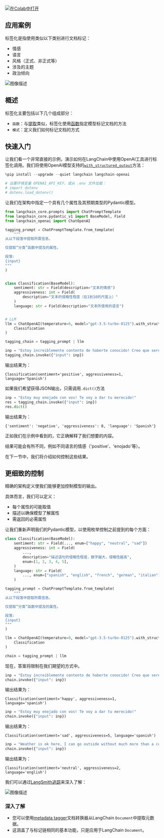 \
[![在Colab中打开](https://colab.research.google.com/assets/colab-badge.svg)](https://colab.research.google.com/github/langchain-ai/langchain/blob/master/docs/docs/use_cases/tagging.ipynb)

## 应用案例

标签化是指使用类似以下类别进行文档标记：

- 情感
- 语言
- 风格（正式、非正式等）
- 涉及的主题
- 政治倾向

![图像描述](/img/tagging.png)

## 概述

标签化主要包括以下几个组成部分：

* `函数`：与[提取](/use_cases/extraction)类似，标签化使用[函数](https://openai.com/blog/function-calling-and-other-api-updates)指定模型标记文档的方法
* `模式`：定义我们如何标记文档的方式

## 快速入门

让我们看一个非常直接的示例，演示如何在LangChain中使用OpenAI工具进行标签化调用。我们将使用OpenAI模型支持的[`with_structured_output`](/modules/model_io/chat/structured_output)方法：

```python
%pip install --upgrade --quiet langchain langchain-openai

# 设置环境变量 OPENAI_API_KEY，或从 .env 文件加载：
# import dotenv
# dotenv.load_dotenv()
```

让我们在架构中指定一个具有几个属性及其预期类型的Pydantic模型。

```python
from langchain_core.prompts import ChatPromptTemplate
from langchain_core.pydantic_v1 import BaseModel, Field
from langchain_openai import ChatOpenAI

tagging_prompt = ChatPromptTemplate.from_template(
    """
从以下段落中提取所需信息。

仅提取“分类”函数中提及的属性。

段落:
{input}
"""
)


class Classification(BaseModel):
    sentiment: str = Field(description="文本的情感")
    aggressiveness: int = Field(
        description="文本的侵略性程度（在1到10的尺度上）"
    )
    language: str = Field(description="文本所使用的语言")


# LLM
llm = ChatOpenAI(temperature=0, model="gpt-3.5-turbo-0125").with_structured_output(
    Classification
)

tagging_chain = tagging_prompt | llm
```

```python
inp = "Estoy increiblemente contento de haberte conocido! Creo que seremos muy buenos amigos!"
tagging_chain.invoke({"input": inp})
```

输出结果为：
```
Classification(sentiment='positive', aggressiveness=1, language='Spanish')
```

如果我们希望获得JSON输出，只需调用`.dict()`方法

```python
inp = "Estoy muy enojado con vos! Te voy a dar tu merecido!"
res = tagging_chain.invoke({"input": inp})
res.dict()
```

输出结果为：
```
{'sentiment': 'negative', 'aggressiveness': 8, 'language': 'Spanish'}
```

正如我们在示例中看到的，它正确解释了我们想要的内容。

结果可能会有所不同，例如不同语言的情感（'positive'、'enojado'等）。

在下一节中，我们将介绍如何控制这些结果。

## 更细致的控制

精确的架构定义使我们能够更加控制模型的输出。

具体而言，我们可以定义：

- 每个属性的可能取值
- 描述以确保模型了解属性
- 需返回的必需属性

让我们重新声明我们的Pydantic模型，以使用枚举控制之前提到的每个方面：

```python
class Classification(BaseModel):
    sentiment: str = Field(..., enum=["happy", "neutral", "sad"])
    aggressiveness: int = Field(
        ...,
        description="描述语句的侵略性程度，数字越大，侵略性越高",
        enum=[1, 2, 3, 4, 5],
    )
    language: str = Field(
        ..., enum=["spanish", "english", "french", "german", "italian"]
    )
```

```python
tagging_prompt = ChatPromptTemplate.from_template(
    """
从以下段落中提取所需信息。

仅提取“分类”函数中提及的属性。

段落:
{input}
"""
)

llm = ChatOpenAI(temperature=0, model="gpt-3.5-turbo-0125").with_structured_output(
    Classification
)

chain = tagging_prompt | llm
```

现在，答案将限制在我们期望的方式中。

```python
inp = "Estoy increiblemente contento de haberte conocido! Creo que seremos muy buenos amigos!"
chain.invoke({"input": inp})
```

输出结果为：
```
Classification(sentiment='happy', aggressiveness=1, language='spanish')
```

```python
inp = "Estoy muy enojado con vos! Te voy a dar tu merecido!"
chain.invoke({"input": inp})
```

输出结果为：
```
Classification(sentiment='sad', aggressiveness=5, language='spanish')
```

```python
inp = "Weather is ok here, I can go outside without much more than a coat"
chain.invoke({"input": inp})
```

输出结果为：
```
Classification(sentiment='neutral', aggressiveness=2, language='english')
```

我们可以通过[LangSmith追踪](https://smith.langchain.com/public/38294e04-33d8-4c5a-ae92-c2fe68be8332/r)来深入了解：

![图像描述](/img/tagging_trace.png)

### 深入了解

* 您可以使用[metadata tagger](/docs/integrations/document_transformers/openai_metadata_tagger)文档转换器从LangChain `Document`中提取元数据。
* 这涵盖了与标记链相同的基本功能，只是应用于LangChain `Document`。